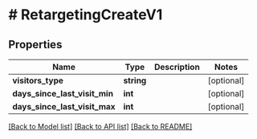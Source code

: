 # # RetargetingCreateV1

## Properties

Name | Type | Description | Notes
------------ | ------------- | ------------- | -------------
**visitors_type** | **string** |  | [optional]
**days_since_last_visit_min** | **int** |  | [optional]
**days_since_last_visit_max** | **int** |  | [optional]

[[Back to Model list]](../../README.md#models) [[Back to API list]](../../README.md#endpoints) [[Back to README]](../../README.md)
